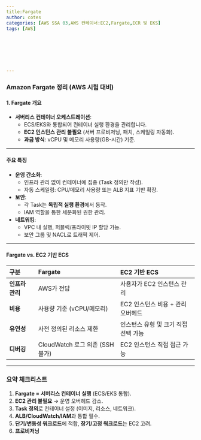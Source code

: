 ```yaml
---
title:Fargate
author: cotes   
categories: [AWS SSA 03,AWS 컨테이너:EC2,Fargate,ECR 및 EKS]
tags: [AWS]







---
```


### Amazon Fargate 정리 (AWS 시험 대비)

#### **1. Fargate 개요**

- **서버리스 컨테이너 오케스트레이션**:
  - ECS/EKS와 통합되어 컨테이너 실행 환경을 관리합니다.
  - **EC2 인스턴스 관리 불필요** (서버 프로비저닝, 패치, 스케일링 자동화).
  - **과금 방식**: vCPU 및 메모리 사용량(GB-시간) 기준.

------

#### **주요 특징**

- **운영 간소화**:
  - 인프라 관리 없이 컨테이너에 집중 (Task 정의만 작성).
  - 자동 스케일링: CPU/메모리 사용량 또는 ALB 지표 기반 확장.
- **보안**:
  - 각 Task는 **독립적 실행 환경**에서 동작.
  - IAM 역할을 통한 세분화된 권한 관리.
- **네트워킹**:
  - VPC 내 실행, 퍼블릭/프라이빗 IP 할당 가능.
  - 보안 그룹 및 NACL로 트래픽 제어.

------

####  **Fargate vs. EC2 기반 ECS**

| **구분**        | **Fargate**                     | **EC2 기반 ECS**                     |
| :-------------- | :------------------------------ | :----------------------------------- |
| **인프라 관리** | AWS가 전담                      | 사용자가 EC2 인스턴스 관리           |
| **비용**        | 사용량 기준 (vCPU/메모리)       | EC2 인스턴스 비용 + 관리 오버헤드    |
| **유연성**      | 사전 정의된 리소스 제한         | 인스턴스 유형 및 크기 직접 선택 가능 |
| **디버깅**      | CloudWatch 로그 의존 (SSH 불가) | EC2 인스턴스 직접 접근 가능          |

------

### **요약 체크리스트**

1. **Fargate = 서버리스 컨테이너 실행** (ECS/EKS 통합).
2. **EC2 관리 불필요** → 운영 오버헤드 감소.
3. **Task 정의**로 컨테이너 설정 (이미지, 리소스, 네트워크).
4. **ALB/CloudWatch/IAM**과 통합 필수.
5. **단기/변동성 워크로드**에 적합, **장기/고정 워크로드**는 EC2 고려.
6. **프로비저닝**